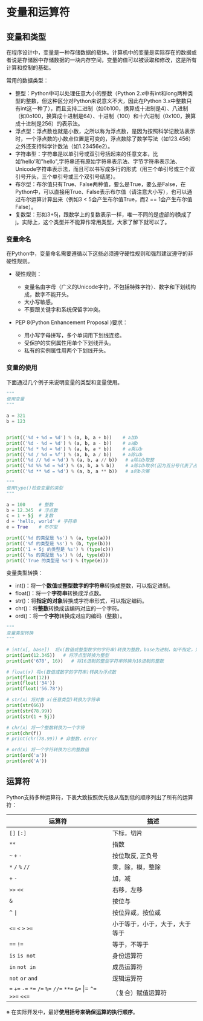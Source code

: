 # 变量和运算符

## 变量和类型

在程序设计中，变量是一种存储数据的载体。计算机中的变量是实际存在的数据或者说是存储器中存储数据的一块内存空间，变量的值可以被读取和修改，这是所有计算和控制的基础。

常用的数据类型：

* 整型：Python中可以处理任意大小的整数（Python 2.x中有int和long两种类型的整数，但这种区分对Python来说意义不大，因此在Python 3.x中整数只有int这一种了），而且支持二进制（如0b100，换算成十进制是4）、八进制（如0o100，换算成十进制是64）、十进制（100）和十六进制（0x100，换算成十进制是256）的表示法。
* 浮点型：浮点数也就是小数，之所以称为浮点数，是因为按照科学记数法表示时，一个浮点数的小数点位置是可变的，浮点数除了数学写法（如123.456）之外还支持科学计数法（如1.23456e2）。
* 字符串型：字符串是以单引号或双引号括起来的任意文本，比如'hello'和"hello",字符串还有原始字符串表示法、字节字符串表示法、Unicode字符串表示法，而且可以书写成多行的形式（用三个单引号或三个双引号开头，三个单引号或三个双引号结尾）。
* 布尔型：布尔值只有True、False两种值，要么是True，要么是False，在Python中，可以直接用True、False表示布尔值（请注意大小写），也可以通过布尔运算计算出来（例如3 < 5会产生布尔值True，而2 == 1会产生布尔值False）。
* 复数型：形如3+5j，跟数学上的复数表示一样，唯一不同的是虚部的i换成了j。实际上，这个类型并不能算作常用类型，大家了解下就可以了。

### 变量命名

在Python中，变量命名需要遵循以下这些必须遵守硬性规则和强烈建议遵守的非硬性规则。

* 硬性规则：
    * 变量名由字母（广义的Unicode字符，不包括特殊字符）、数字和下划线构成，数字不能开头。
    * 大小写敏感。
    * 不要跟关键字和系统保留字冲突。

* PEP 8(Python Enhancement Proposal )要求：
    * 用小写字母拼写，多个单词用下划线连接。
    * 受保护的实例属性用单个下划线开头。
    * 私有的实例属性用两个下划线开头。
    
### 变量的使用

下面通过几个例子来说明变量的类型和变量使用。


```python
"""
使用变量
"""

a = 321
b = 123


print(('%d + %d = %d') % (a, b, a + b))    # a加b
print(('%d - %d = %d') % (a, b, a - b))    # a减b
print(('%d * %d = %d') % (a, b, a * b))    # a乘以b
print(('%d / %d = %f') % (a, b, a / b))    # a除以b
print(('%d // %d = %d') % (a, b, a // b))   # a除以b取整
print(('%d %% %d = %d') % (a, b, a % b))    # a除以b取余(因为百分号代表了占位符，所以带占位符的字符串中要表示百分号必须写成%%，否则会出error)
print(('%d ** %d = %d') % (a, b, a ** b))   # a的b次幂
```


```python
"""
使用type()检查变量的类型
"""

a = 100     # 整数
b = 12.345  # 浮点数
c = 1 + 5j  # 复数
d = 'hello, world' # 字符串
e = True    # 布尔型

print(('%d 的类型是 %s') % (a, type(a)))
print(('%f 的类型是 %s') % (b, type(b)))
print(('1 + 5j 的类型是 %s') % (type(c)))
print(('%s 的类型是 %s') % (d, type(d)))
print(('True 的类型是 %s') % (type(e)))
```

变量类型转换：

* int()：将一个**数值**或**整型数字的字符串**转换成整数，可以指定进制。
* float()：将一个**字符串**转换成浮点数。
* str()：将**指定的对象**转换成字符串形式，可以指定编码。
* chr()：将**整数**转换成该编码对应的一个字符。
* ord()：将**一个字符**转换成对应的编码（整数）。


```python
"""
变量类型转换
"""

# int(x[, base])  将x(数值或整型数字的字符串)转换为整数，base为进制，如不指定，则默认为十进制(指定base时，x只能是整形数字的字符串)
print(int(12.345))   # 将浮点型转换为整型
print(int('678', 16))   # 将16进制的整型字符串转换为10进制的整数

# float(x) 将x(数值或数字的字符串)转换为浮点数
print(float(12))
print(float('34'))
print(float('56.78'))

# str(x) 将对象 x(任意类型)转换为字符串
print(str(66))
print(str(78.99))
print(str(1 + 5j))

# chr(x) 将一个整数转换为一个字符
print(chr(f))
# print(chr(78.99)) # 非整数，error

# ord(x) 将一个字符转换为它的整数值
print(ord('a'))
print(ord('A'))
```

## 运算符

Python支持多种运算符，下表大致按照优先级从高到低的顺序列出了所有的运算符：

| 运算符                                                       | 描述                           |
| ------------------------------------------------------------ | ------------------------------ |
| `[]` `[:]`                                                   | 下标，切片                     |
| `**`                                                         | 指数                           |
| `~` `+` `-`                                                  | 按位取反, 正负号               |
| `*` `/` `%` `//`                                             | 乘，除，模，整除               |
| `+` `-`                                                      | 加，减                         |
| `>>` `<<`                                                    | 右移，左移                     |
| `&`                                                          | 按位与                         |
| `^` `\|`                                                      | 按位异或，按位或               |
| `<=` `<` `>` `>=`                                            | 小于等于，小于，大于，大于等于 |
| `==` `!=`                                                    | 等于，不等于                   |
| `is`  `is not`                                               | 身份运算符                     |
| `in` `not in`                                                | 成员运算符                     |
| `not` `or` `and`                                             | 逻辑运算符                     |
| `=` `+=` `-=` `*=` `/=` `%=` `//=` `**=` `&=` &#124;= `^=` `>>=` `<<=` | （复合）赋值运算符             |

※ 在实际开发中，最好**使用括号来确保运算的执行顺序**。
